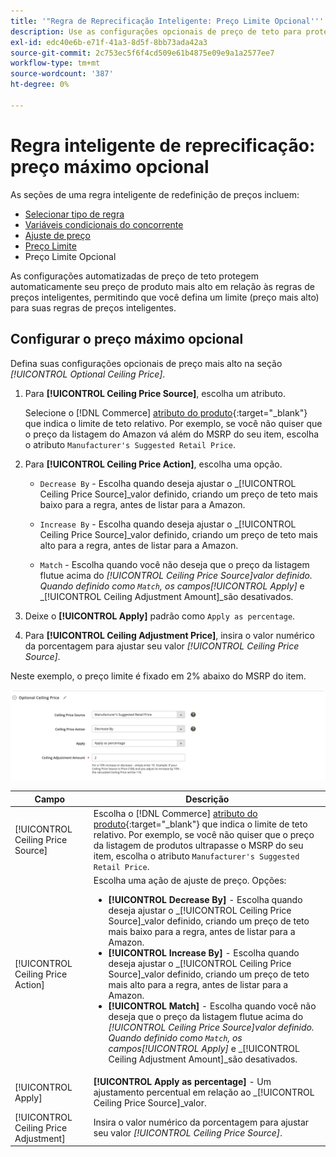 ```yaml
---
title: '"Regra de Reprecificação Inteligente: Preço Limite Opcional'''
description: Use as configurações opcionais de preço de teto para proteger seu preço de produto mais alto contra as regras de preços inteligentes que gerenciam suas listagens do Amazon.
exl-id: edc40e6b-e71f-41a3-8d5f-8bb73ada42a3
source-git-commit: 2c753ec5f6f4cd509e61b4875e09e9a1a2577ee7
workflow-type: tm+mt
source-wordcount: '387'
ht-degree: 0%

---
```


# Regra inteligente de reprecificação: preço máximo opcional

As seções de uma regra inteligente de redefinição de preços incluem:

- [Selecionar tipo de regra](./intelligent-repricing-rules.md)
- [Variáveis condicionais do concorrente](./competitor-conditional-variances.md)
- [Ajuste de preço](./price-adjustment.md)
- [Preço Limite](./floor-price.md)
- Preço Limite Opcional

As configurações automatizadas de preço de teto protegem automaticamente seu preço de produto mais alto em relação às regras de preços inteligentes, permitindo que você defina um limite (preço mais alto) para suas regras de preços inteligentes.

## Configurar o preço máximo opcional

Defina suas configurações opcionais de preço mais alto na seção _[!UICONTROL Optional Ceiling Price]_.

1. Para **[!UICONTROL Ceiling Price Source]**, escolha um atributo.

   Selecione o [!DNL Commerce] [atributo do produto](https://docs.magento.com/user-guide/catalog/product-attributes.html){:target=&quot;_blank&quot;} que indica o limite de teto relativo. Por exemplo, se você não quiser que o preço da listagem do Amazon vá além do MSRP do seu item, escolha o atributo `Manufacturer's Suggested Retail Price`.

1. Para **[!UICONTROL Ceiling Price Action]**, escolha uma opção.

   - `Decrease By` - Escolha quando deseja ajustar o  _[!UICONTROL Ceiling Price Source]_valor definido, criando um preço de teto mais baixo para a regra, antes de listar para a Amazon.

   - `Increase By` - Escolha quando deseja ajustar o  _[!UICONTROL Ceiling Price Source]_valor definido, criando um preço de teto mais alto para a regra, antes de listar para a Amazon.

   - `Match` - Escolha quando você não deseja que o preço da listagem flutue acima do  _[!UICONTROL Ceiling Price Source]_valor definido. Quando definido como `Match`, os campos_[!UICONTROL Apply]_ e _[!UICONTROL Ceiling Adjustment Amount]_são desativados.

1. Deixe o **[!UICONTROL Apply]** padrão como `Apply as percentage`.

1. Para **[!UICONTROL Ceiling Adjustment Price]**, insira o valor numérico da porcentagem para ajustar seu valor _[!UICONTROL Ceiling Price Source]_.

Neste exemplo, o preço limite é fixado em 2% abaixo do MSRP do item.

![Regra de reprecificação inteligente - preço máximo opcional](assets/ob-intelligent-price-rule-ceiling.png)

| Campo | Descrição |
|---|---|
| [!UICONTROL Ceiling Price Source] | Escolha o [!DNL Commerce] [atributo do produto](https://docs.magento.com/user-guide/catalog/product-attributes.html){:target=&quot;_blank&quot;} que indica o limite de teto relativo. Por exemplo, se você não quiser que o preço da listagem de produtos ultrapasse o MSRP do seu item, escolha o atributo `Manufacturer's Suggested Retail Price`. |
| [!UICONTROL Ceiling Price Action] | Escolha uma ação de ajuste de preço. Opções:<ul><li>**[!UICONTROL Decrease By]** - Escolha quando deseja ajustar o  _[!UICONTROL Ceiling Price Source]_valor definido, criando um preço de teto mais baixo para a regra, antes de listar para a Amazon.</li><li>**[!UICONTROL Increase By]** - Escolha quando deseja ajustar o  _[!UICONTROL Ceiling Price Source]_valor definido, criando um preço de teto mais alto para a regra, antes de listar para a Amazon.</li><li>**[!UICONTROL Match]** - Escolha quando você não deseja que o preço da listagem flutue acima do  _[!UICONTROL Ceiling Price Source]_valor definido. Quando definido como `Match`, os campos_[!UICONTROL Apply]_ e _[!UICONTROL Ceiling Adjustment Amount]_são desativados.</li></ul> |
| [!UICONTROL Apply] | **[!UICONTROL Apply as percentage]** - Um ajustamento percentual em relação ao  _[!UICONTROL Ceiling Price Source]_valor. |
| [!UICONTROL Ceiling Price Adjustment] | Insira o valor numérico da porcentagem para ajustar seu valor _[!UICONTROL Ceiling Price Source]_. |
